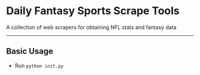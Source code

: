 # Daily Fantasy Sports Scrape Tools
A collection of web scrapers for obtaining NFL stats and fantasy data
* * *

## Basic Usage

* Run `python init.py`
